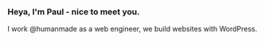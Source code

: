 ### Heya, I'm Paul - nice to meet you.

I work @humanmade as a web engineer, we build websites with WordPress.
